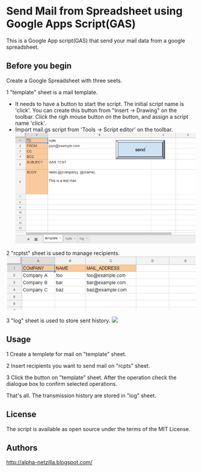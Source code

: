 # Send Mail from Spreadsheet using Google Apps Script(GAS)
This is a Google App script(GAS) that send your mail data from a google spreadsheet.


## Before you begin
  Create a Google Spreadsheet with three seets.

1 "template" sheet is a mail template. 
   * It needs to have a button to start the script. The initial script name is 'click'. You can create this button from "Insert -> Drawing" on the toolbar. Click the righ mouse button on the button, and assign a script name 'click'.
   * Import mail.gs script from 'Tools -> Script editor' on the toolbar.
![](readme_images/sheet1.PNG)

2 "rcptst" sheet is used to manage recipients.
![](readme_images/sheet2.PNG)

3 "log" sheet is used to store sent history.
![](readme_images/sheet3.PNG)
   
   
## Usage
1 Create a templete for mail on "template" sheet.

2 Insert recipients you want to send mail on "rcpts" sheet.

3 Click the button on "template" sheet. After the operation check the dialogue box to confirm selected operations.

That's all. The transmission history are stored in "log" sheet.


## License
The script is available as open source under the terms of the MIT License.


## Authors
http://alpha-netzilla.blogspot.com/
